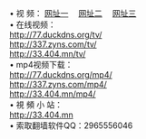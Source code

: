 &#8226; 视 频：
<a href="http://77.duckdns.org/tv/" target="_blank">网址一</a>
　<a href="http://337.zyns.com/mp4/" target="_blank">网址二</a>
　<a href="http://33.404.mn/" target="_blank">网址三</a><br />
&#8226; 在线视频：<br />
  <a href="http://77.duckdns.org/tv/" target="_blank">http://77.duckdns.org/tv/</a><br />
  <a href="http://337.zyns.com/tv/" target="_blank">http://337.zyns.com/tv/</a><br />
  <a href="http://33.404.mn/tv/" target="_blank">http://33.404.mn/tv/</a><br />
&#8226; mp4视频下载：<br />
  <a href="http://77.duckdns.org/mp4/" target="_blank">http://77.duckdns.org/mp4/</a><br />
  <a href="http://337.zyns.com/mp4/" target="_blank">http://337.zyns.com/mp4/</a><br />
  <a href="http://33.404.mn/mp4/" target="_blank">http://33.404.mn/mp4/</a><br />
&#8226; 視 頻 小 站：<br />
  <a href="http://33.404.mn" target="_blank">http://33.404.mn</a><br />
&#8226; 索取翻墙软件QQ：2965556046<br />
